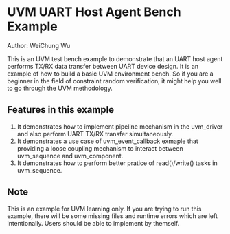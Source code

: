 UVM UART Host Agent Bench Example
============
Author: WeiChung Wu

This is an UVM test bench example to demonstrate that an UART host agent performs TX/RX data transfer between UART device design.
It is an example of how to build a basic UVM environment bench. So if you are a beginner in the field of constraint random verification, it might help you well to go through the UVM methodology.

## Features in this example
1. It demonstrates how to implement pipeline mechanism in the uvm_driver and also perform UART TX/RX transfer simultaneously.
2. It demonstrates a use case of uvm_event_callback exmaple that providing a loose coupling mechanism to interact between uvm_sequence and uvm_component.
3. It demonstrates how to perform better pratice of read()/write() tasks in uvm_sequence.

## Note
This is an example for UVM learning only. 
If you are trying to run this example, there will be some missing files and runtime errors which are left intentionally.
Users should be able to implement by themself.
